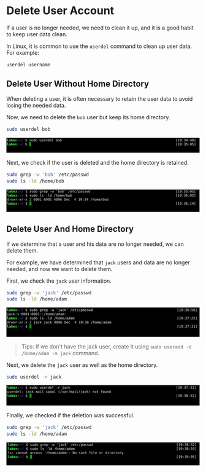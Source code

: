 # Delete User Account

If a user is no longer needed, we need to clean it up, and it is a good habit to keep user data clean.

In Linux, it is common to use the `userdel` command to clean up user data. For example:

```bash
userdel username
```

## Delete User Without Home Directory

When deleting a user, it is often necessary to retain the user data to avoid losing the needed data.

Now, we need to delete the `bob` user but keep its home directory.

```bash
sudo userdel bob
```

![lab-account-management-4-1](assets/lab-account-management-6-1.png)

Next, we check if the user is deleted and the home directory is retained.

```bash
sudo grep -w 'bob' /etc/passwd
sudo ls -ld /home/bob
```

![lab-account-management-4-2](assets/lab-account-management-6-2.png)

## Delete User And Home Directory

If we determine that a user and his data are no longer needed, we can delete them.

For example, we have determined that `jack` users and data are no longer needed, and now we want to delete them.

First, we check the `jack` user information.

```bash
sudo grep -w 'jack' /etc/passwd
sudo ls -ld /home/adam
```

![lab-account-management-4-3](assets/lab-account-management-6-3.png)

> Tips: If we don't have the jack user, create it using `sudo useradd -d /home/adam -m jack` command.

Next, we delete the `jack` user as well as the home directory.

```bash
sudo userdel -r jack
```

![lab-account-management-4-4](assets/lab-account-management-6-4.png)

Finally, we checked if the deletion was successful.

```bash
sudo grep -w 'jack' /etc/passwd
sudo ls -ld /home/adam
```

![lab-account-management-4-5](assets/lab-account-management-6-5.png)
